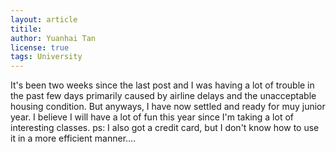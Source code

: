```yaml
---
layout: article
titile: 
author: Yuanhai Tan
license: true
tags: University
---
```


It's been two weeks since the last post and I was having a lot of trouble in the past few days primarily caused by airline delays and the unacceptable housing condition. But anyways, I have now settled and ready for muy junior year. I believe I will have a lot of fun this year since I'm taking a lot of interesting classes.
ps: I also got a credit card, but I don't know how to use it in a more efficient manner....
